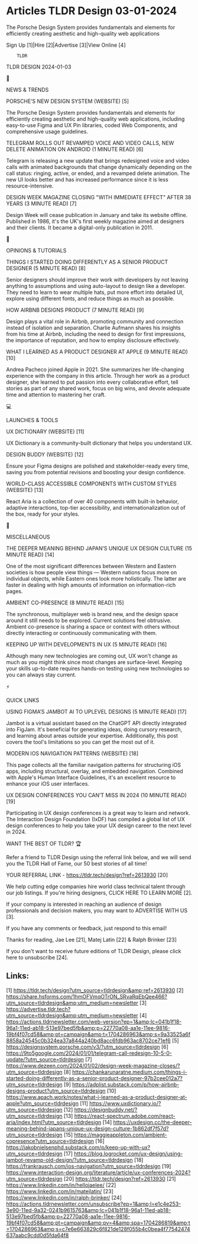 # Articles TLDR Design 03-01-2024

The Porsche Design System provides fundamentals and elements for
efficiently creating aesthetic and high-quality web applications  

Sign Up [1]|Hire [2]|Advertise [3]|View Online [4] 

		TLDR 

TLDR DESIGN 2024-01-03

📱 

NEWS & TRENDS

 PORSCHE’S NEW DESIGN SYSTEM (WEBSITE) [5] 

 The Porsche Design System provides fundamentals and elements for
efficiently creating aesthetic and high-quality web applications,
including easy-to-use Figma and UX Pin libraries, coded Web
Components, and comprehensive usage guidelines. 

 TELEGRAM ROLLS OUT REVAMPED VOICE AND VIDEO CALLS, NEW DELETE
ANIMATION ON ANDROID (1 MINUTE READ) [6] 

 Telegram is releasing a new update that brings redesigned voice and
video calls with animated backgrounds that change dynamically
depending on the call status: ringing, active, or ended, and a
revamped delete animation. The new UI looks better and has increased
performance since it is less resource-intensive. 

 DESIGN WEEK MAGAZINE CLOSING "WITH IMMEDIATE EFFECT" AFTER 38 YEARS
(3 MINUTE READ) [7] 

 Design Week will cease publication in January and take its website
offline. Published in 1986, it's the UK's first weekly magazine aimed
at designers and their clients. It became a digital-only publication
in 2011. 

🚀 

OPINIONS & TUTORIALS

 THINGS I STARTED DOING DIFFERENTLY AS A SENIOR PRODUCT DESIGNER (5
MINUTE READ) [8] 

 Senior designers should improve their work with developers by not
leaving anything to assumptions and using auto-layout to design like a
developer. They need to learn to wear multiple hats, put more effort
into detailed UI, explore using different fonts, and reduce things as
much as possible. 

 HOW AIRBNB DESIGNS PRODUCT (7 MINUTE READ) [9] 

 Design plays a vital role in Airbnb, promoting community and
connection instead of isolation and separation. Charlie Aufmann shares
his insights from his time at Airbnb, including the need to design for
first impressions, the importance of reputation, and how to employ
disclosure effectively. 

 WHAT I LEARNED AS A PRODUCT DESIGNER AT APPLE (9 MINUTE READ) [10] 

 Andrea Pacheco joined Apple in 2021. She summarizes her life-changing
experience with the company in this article. Through her work as a
product designer, she learned to put passion into every collaborative
effort, tell stories as part of any shared work, focus on big wins,
and devote adequate time and attention to mastering her craft. 

💻 

LAUNCHES & TOOLS

 UX DICTIONARY (WEBSITE) [11] 

 UX Dictionary is a community-built dictionary that helps you
understand UX. 

 DESIGN BUDDY (WEBSITE) [12] 

 Ensure your Figma designs are polished and stakeholder-ready every
time, saving you from potential revisions and boosting your design
confidence. 

 WORLD-CLASS ACCESSIBLE COMPONENTS WITH CUSTOM STYLES (WEBSITE) [13] 

 React Aria is a collection of over 40 components with built-in
behavior, adaptive interactions, top-tier accessibility, and
internationalization out of the box, ready for your styles. 

🎁 

MISCELLANEOUS

 THE DEEPER MEANING BEHIND JAPAN’S UNIQUE UX DESIGN CULTURE (15
MINUTE READ) [14] 

 One of the most significant differences between Western and Eastern
societies is how people view things — Western nations focus more on
individual objects, while Eastern ones look more holistically. The
latter are faster in dealing with high amounts of information on
information-rich pages. 

 AMBIENT CO-PRESENCE (8 MINUTE READ) [15] 

 The synchronous, multiplayer web is brand new, and the design space
around it still needs to be explored. Current solutions feel
obtrusive. Ambient co-presence is sharing a space or context with
others without directly interacting or continuously communicating with
them. 

 KEEPING UP WITH DEVELOPMENTS IN UX (5 MINUTE READ) [16] 

 Although many new technologies are coming out, UX won't change as
much as you might think since most changes are surface-level. Keeping
your skills up-to-date requires hands-on testing using new
technologies so you can always stay current. 

⚡ 

QUICK LINKS

 USING FIGMA’S JAMBOT AI TO UPLEVEL DESIGNS (5 MINUTE READ) [17] 

 Jambot is a virtual assistant based on the ChatGPT API directly
integrated into FigJam. It's beneficial for generating ideas, doing
cursory research, and learning about areas outside your expertise.
Additionally, this post covers the tool's limitations so you can get
the most out of it. 

 MODERN IOS NAVIGATION PATTERNS (WEBSITE) [18] 

 This page collects all the familiar navigation patterns for
structuring iOS apps, including structural, overlay, and embedded
navigation. Combined with Apple's Human Interface Guidelines, it's an
excellent resource to enhance your iOS user interfaces. 

 UX DESIGN CONFERENCES YOU CAN’T MISS IN 2024 (10 MINUTE READ) [19] 

 Participating in UX design conferences is a great way to learn and
network. The Interaction Design Foundation (IxDF) has compiled a
global list of UX design conferences to help you take your UX design
career to the next level in 2024. 

WANT THE BEST OF TLDR? 🏆

Refer a friend to TLDR Design using the referral link below, and we
will send you the TLDR Hall of Fame, our 50 best stories of all time!

YOUR REFERRAL LINK - https://tldr.tech/design?ref=2613930 [20]

 We help cutting edge companies hire world class technical talent
through our job listings. If you're hiring designers, CLICK HERE TO
LEARN MORE [2]. 

If your company is interested in reaching an audience of design
professionals and decision makers, you may want to ADVERTISE WITH US
[3]. 

If you have any comments or feedback, just respond to this email! 

Thanks for reading, 
Jae Lee [21], Matej Latin [22] & Ralph Brinker [23] 

If you don't want to receive future editions of TLDR Design,
please click here to unsubscribe [24]. 

 

Links:
------
[1] https://tldr.tech/design?utm_source=tldrdesign&amp;ref=2613930
[2] https://share.hsforms.com/1hmOFVmqOTrON_SRvaRqEbQee466?utm_source=tldrdesign&amp;utm_medium=newsletter
[3] https://advertise.tldr.tech?utm_source=tldrdesign&amp;utm_medium=newsletter
[4] https://actions.tldrnewsletter.com/web-version?ep=1&amp;lc=041b1f18-96a1-11ed-ab18-513e97bed5fb&amp;p=22770a08-aa1e-11ee-9816-19bf4f07cd58&amp;pt=campaign&amp;t=1704286963&amp;s=9a33525a6f8858a24545c0b324ea37a844a240bd8acc6fdb963ac8702ce71ef6
[5] https://designsystem.porsche.com/v3/?utm_source=tldrdesign
[6] https://9to5google.com/2024/01/01/telegram-call-redesign-10-5-0-update/?utm_source=tldrdesign
[7] https://www.dezeen.com/2024/01/02/design-week-magazine-closes/?utm_source=tldrdesign
[8] https://chankarunaratne.medium.com/things-i-started-doing-differently-as-a-senior-product-designer-97b2cee012a7?utm_source=tldrdesign
[9] https://adplist.substack.com/p/how-airbnb-designs-product?utm_source=tldrdesign
[10] https://www.apach.work/notes/what-i-learned-as-a-product-designer-at-apple?utm_source=tldrdesign
[11] https://www.uxdictionary.io/?utm_source=tldrdesign
[12] https://designbuddy.net/?utm_source=tldrdesign
[13] https://react-spectrum.adobe.com/react-aria/index.html?utm_source=tldrdesign
[14] https://uxdesign.cc/the-deeper-meaning-behind-japans-unique-ux-design-culture-1b862df7f57d?utm_source=tldrdesign
[15] https://maggieappleton.com/ambient-copresence?utm_source=tldrdesign
[16] https://jakobnielsenphd.substack.com/p/keep-up-with-ux?utm_source=tldrdesign
[17] https://blog.logrocket.com/ux-design/using-jambot-revamp-old-design/?utm_source=tldrdesign
[18] https://frankrausch.com/ios-navigation?utm_source=tldrdesign
[19] https://www.interaction-design.org/literature/article/ux-conferences-2024?utm_source=tldrdesign
[20] https://tldr.tech/design?ref=2613930
[21] https://www.linkedin.com/in/hellojaelee/
[22] https://www.linkedin.com/in/matejlatin/
[23] https://www.linkedin.com/in/ralph-brinker/
[24] https://actions.tldrnewsletter.com/unsubscribe?ep=1&amp;l=e1c4e253-3e90-11ed-9a32-0241b9615763&amp;lc=041b1f18-96a1-11ed-ab18-513e97bed5fb&amp;p=22770a08-aa1e-11ee-9816-19bf4f07cd58&amp;pt=campaign&amp;pv=4&amp;spa=1704286819&amp;t=1704286963&amp;s=c7e6e663829c6f821de128f055b4c0bea4f77542474637aabc9cdd0d5fda64f8